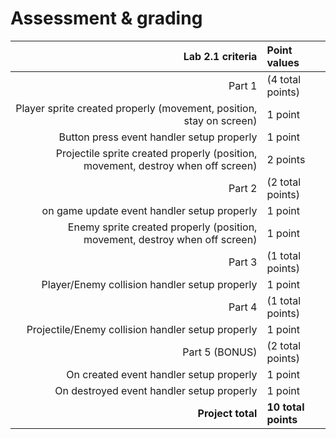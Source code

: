 # Assessment & grading

Lab 2.1 criteria|Point values
-:|:-
Part 1|(4 total points)
Player sprite created properly (movement, position, stay on screen)|1 point
Button press event handler setup properly|1 point
Projectile sprite created properly (position, movement, destroy when off screen)|2 points
Part 2|(2 total points)
on game update event handler setup properly|1 point
Enemy sprite created properly (position, movement, destroy when off screen)|1 point
Part 3|(1 total points)
Player/Enemy collision handler setup properly|1 point
Part 4|(1 total points)
Projectile/Enemy collision handler setup properly|1 point
Part 5 (BONUS)	|(2 total points)
On created event handler setup properly|1 point
On destroyed event handler setup properly|1 point
**Project total**|**10 total points**
